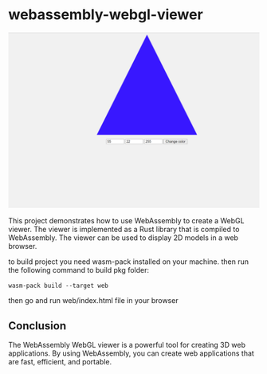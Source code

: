 # webassembly-webgl-viewer

![image](./web/assset/app.png)

This project demonstrates how to use WebAssembly to create a WebGL viewer. The viewer is implemented as a Rust library that is compiled to WebAssembly. The viewer can be used to display 2D models in a web browser.

to build project you need wasm-pack installed on your machine. 
then run the following command to build pkg folder:

```shell
wasm-pack build --target web
```

then go and run web/index.html file in your browser

## Conclusion

The WebAssembly WebGL viewer is a powerful tool for creating 3D web applications. By using WebAssembly, you can create web applications that are fast, efficient, and portable.
